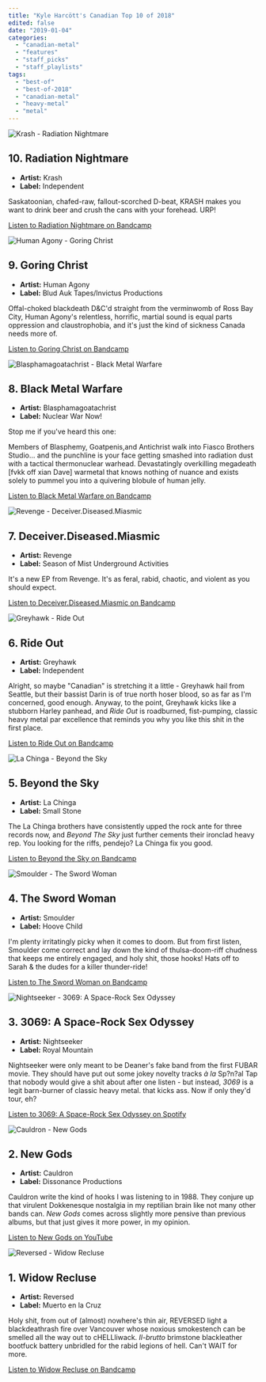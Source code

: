 ```yaml
---
title: "Kyle Harcött's Canadian Top 10 of 2018"
edited: false
date: "2019-01-04"
categories:
  - "canadian-metal"
  - "features"
  - "staff_picks"
  - "staff_playlists"
tags:
  - "best-of"
  - "best-of-2018"
  - "canadian-metal"
  - "heavy-metal"
  - "metal"
---
```


![Krash - Radiation Nightmare](https://res.cloudinary.com/dy8mxogvn/image/upload/c_fill,f_auto,g_center,h_540,q_auto:good,w_540/v1546577234/a1931065802_10.jpg)

## 10\. Radiation Nightmare

- **Artist:** Krash
- **Label:** Independent

Saskatoonian, chafed-raw, fallout-scorched D-beat, KRASH makes you want to drink beer and crush the cans with your forehead. URP!

[Listen to Radiation Nightmare on Bandcamp](https://krashpunk.bandcamp.com/album/radiation-nightmare-ep)

![Human Agony - Goring Christ](https://res.cloudinary.com/dy8mxogvn/image/upload/c_fill,f_auto,g_center,h_540,q_auto:good,w_540/v1546578935/a1846061243_10.jpg)

## 9\. Goring Christ

- **Artist:** Human Agony
- **Label:** Blud Auk Tapes/Invictus Productions

Offal-choked blackdeath D&C'd straight from the verminwomb of Ross Bay City, Human Agony's relentless, horrific, martial sound is equal parts oppression and claustrophobia, and it's just the kind of sickness Canada needs more of.

[Listen to Goring Christ on Bandcamp](https://humanagony.bandcamp.com/album/goring-christ)

![Blasphamagoatachrist - Black Metal Warfare](https://res.cloudinary.com/dy8mxogvn/image/upload/c_fill,f_auto,g_center,h_540,q_auto:good,w_540/c_scale,w_540/v1546578250/a1777007909_10.jpg)

## 8\. Black Metal Warfare

- **Artist:** Blasphamagoatachrist
- **Label:** Nuclear War Now!

Stop me if you've heard this one:

Members of Blasphemy, Goatpenis,and Antichrist walk into Fiasco Brothers Studio... and the punchline is your face getting smashed into radiation dust with a tactical thermonuclear warhead. Devastatingly overkilling megadeath \[fvkk off xian Dave\] warmetal that knows nothing of nuance and exists solely to pummel you into a quivering blobule of human jelly.

[Listen to Black Metal Warfare on Bandcamp](https://nuclearwarnowproductions.bandcamp.com/album/black-metal-warfare)

![Revenge - Deceiver.Diseased.Miasmic](https://res.cloudinary.com/dy8mxogvn/image/upload/c_fill,f_auto,g_center,h_540,q_auto:good,w_540/v1546576627/a2932513705_10.jpg)

## 7\. Deceiver.Diseased.Miasmic

- **Artist:** Revenge
- **Label:** Season of Mist Underground Activities

It's a new EP from Revenge. It's as feral, rabid, chaotic, and violent as you should expect.

[Listen to Deceiver.Diseased.Miasmic on Bandcamp](https://revengeofficial.bandcamp.com/album/deceiver-diseased-miasmic)

![Greyhawk - Ride Out](https://res.cloudinary.com/dy8mxogvn/image/upload/c_fill,f_auto,g_center,h_540,q_auto:good,w_540/v1546575756/a2261176950_10.jpg)

## 6\. Ride Out

- **Artist:** Greyhawk
- **Label:** Independent

Alright, so maybe "Canadian" is stretching it a little - Greyhawk hail from Seattle, but their bassist Darin is of true north hoser blood, so as far as I'm concerned, good enough. Anyway, to the point, Greyhawk kicks like a stubborn Harley panhead, and _Ride Out_ is roadburned, fist-pumping, classic heavy metal par excellence that reminds you why you like this shit in the first place.

[Listen to Ride Out on Bandcamp](https://greyhawkmetal.bandcamp.com/album/ride-out)

![La Chinga - Beyond the Sky](https://res.cloudinary.com/dy8mxogvn/image/upload/c_fill,f_auto,g_center,h_540,q_auto:good,w_540/v1546373076/a0165436764_16.jpg)

## 5\. Beyond the Sky

- **Artist:** La Chinga
- **Label:** Small Stone

The La Chinga brothers have consistently upped the rock ante for three records now, and _Beyond The Sky_ just further cements their ironclad heavy rep. You looking for the riffs, pendejo? La Chinga fix you good.

[Listen to Beyond the Sky on Bandcamp](https://smallstone.bandcamp.com/album/beyond-the-sky)

![Smoulder - The Sword Woman](https://res.cloudinary.com/dy8mxogvn/image/upload/c_fill,f_auto,g_center,h_540,q_auto:good,w_540/v1546372804/a2507551439_16.jpg)

## 4\. The Sword Woman

- **Artist:** Smoulder
- **Label:** Hoove Child

I'm plenty irritatingly picky when it comes to doom. But from first listen, Smoulder come correct and lay down the kind of thulsa-doom-riff chudness that keeps me entirely engaged, and holy shit, those hooks! Hats off to Sarah & the dudes for a killer thunder-ride!

[Listen to The Sword Woman on Bandcamp](https://smoulder.bandcamp.com/album/the-sword-woman)

![Nightseeker - 3069: A Space-Rock Sex Odyssey](https://res.cloudinary.com/dy8mxogvn/image/upload/c_fill,f_auto,g_center,h_540,q_auto:good,w_540/v1546378776/5dca3cd5b12328f5d57ad75f09832e9c058591c9.jpg)

## 3\. 3069: A Space-Rock Sex Odyssey

- **Artist:** Nightseeker
- **Label:** Royal Mountain

Nightseeker were only meant to be Deaner's fake band from the first FUBAR movie. They should have put out some jokey novelty tracks _à la_ Sp?n?al Tap that nobody would give a shit about after one listen - but instead, _3069_ is a legit barn-burner of classic heavy metal. that kicks ass. Now if only they'd tour, eh?

[Listen to 3069: A Space-Rock Sex Odyssey on Spotify](https://open.spotify.com/album/4LDw4wm3v67X4CN0NizXGI)

![Cauldron - New Gods](https://res.cloudinary.com/dy8mxogvn/image/upload/c_fill,f_auto,g_center,h_540,q_auto:good,w_540/v1546015768/1c6dfe1896034fd864201eb8554d4946ed291fd7.jpg)

## 2\. New Gods

- **Artist:** Cauldron
- **Label:** Dissonance Productions

Cauldron write the kind of hooks I was listening to in 1988. They conjure up that virulent Dokkenesque nostalgia in my reptilian brain like not many other bands can. _New Gods_ comes across slightly more pensive than previous albums, but that just gives it more power, in my opinion.

[Listen to New Gods on YouTube](https://www.youtube.com/watch?list=PLINesDgSwsOpI2PBxBcFW69O6BLiM7Amt&v=NXOWHSGwH2Q)

![Reversed - Widow Recluse](https://res.cloudinary.com/dy8mxogvn/image/upload/c_fill,f_auto,g_center,h_540,q_auto:good,w_540/v1546378360/a1770248930_16.jpg)

## 1\. Widow Recluse

- **Artist:** Reversed
- **Label:** Muerto en la Cruz

Holy shit, from out of (almost) nowhere's thin air, REVERSED light a blackdeathrash fire over Vancouver whose noxious smokestench can be smelled all the way out to cHELLliwack. _Il-brutto_ brimstone blackleather bootfuck battery unbridled for the rabid legions of hell. Can't WAIT for more.

[Listen to Widow Recluse on Bandcamp](https://reverseddeath.bandcamp.com/releases)
